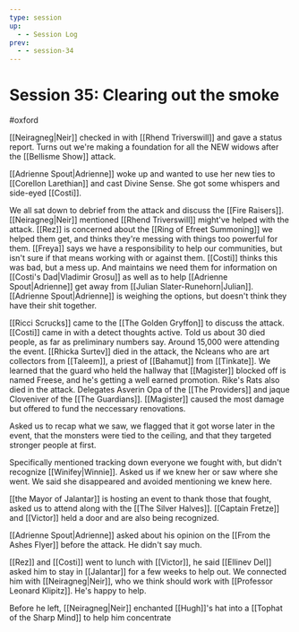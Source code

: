 ```yaml
---
type: session
up:
  - - Session Log
prev:
  - - session-34
---
```


# Session 35: Clearing out the smoke

#oxford

[[Neiragneg|Neir]] checked in with [[Rhend Triverswill]] and gave a status report. Turns out we're making a foundation for all the NEW widows after the [[Bellisme Show]] attack.

[[Adrienne Spout|Adrienne]] woke up and wanted to use her new ties to [[Corellon Larethian]] and cast Divine Sense. She got some whispers and side-eyed [[Costi]]. 

We all sat down to debrief from the attack and discuss the [[Fire Raisers]]. [[Neiragneg|Neir]] mentioned [[Rhend Triverswill]] might've helped with the attack. [[Rez]] is concerned about the [[Ring of Efreet Summoning]] we helped them get, and thinks they're messing with things too powerful for them. [[Freya]] says we have a responsibility to help our communities, but isn't sure if that means working with or against them. [[Costi]] thinks this was bad, but a mess up. And maintains we need them for information on [[Costi's Dad|Vladimir Grosu]] as well as to help [[Adrienne Spout|Adrienne]] get away from [[Julian Slater-Runehorn|Julian]]. [[Adrienne Spout|Adrienne]] is weighing the options, but doesn't think they have their shit together. 

[[Ricci Scrucks]] came to the [[The Golden Gryffon]] to discuss the attack. [[Costi]] came in with a detect thoughts active. Told us about 30 died people, as far as preliminary numbers say. Around 15,000 were attending the event. [[Rhicka Surtev]] died in the attack, the Ncleans who are art collectors from [[Taleem]], a priest of [[Bahamut]] from [[Tinkate]]. We learned that the guard who held the hallway that [[Magister]] blocked off is named Freese, and he's getting a well earned promotion. Rike's Rats also died in the attack. Delegates Asverin Opa of the [[The Providers]] and jaque Cloveniver of the [[The Guardians]]. [[Magister]] caused the most damage but offered to fund the neccessary renovations. 

Asked us to recap what we saw, we flagged that it got worse later in the event, that the monsters were tied to the ceiling, and that they targeted stronger people at first. 

Specifically mentioned tracking down everyone we fought with, but didn't recognize [[Winifey|Winnie]]. Asked us if we knew her or saw where she went. We said she disappeared and avoided mentioning we knew here.

[[the Mayor of Jalantar]] is hosting an event to thank those that fought, asked us to attend along with the [[The Silver Halves]]. [[Captain Fretze]] and [[Victor]] held a door and are also being recognized. 

[[Adrienne Spout|Adrienne]] asked about his opinion on the [[From the Ashes Flyer]] before the attack. He didn't say much. 

[[Rez]] and [[Costi]] went to lunch with [[Victor]], he said [[Ellinev Del]] asked him to stay in [[Jalantar]] for a few weeks to help out. We connected him with [[Neiragneg|Neir]], who we think should work with [[Professor Leonard Klipitz]]. He's happy to help.

Before he left, [[Neiragneg|Neir]] enchanted [[Hugh]]'s hat into a [[Tophat of the Sharp Mind]] to help him concentrate